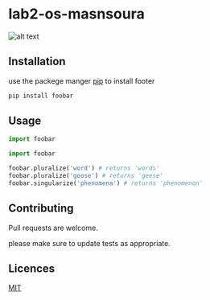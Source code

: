 # lab2-os-masnsoura
	


![alt text](https://www.pexels.com/photo/woman-smiling-during-day-2773682/)

## Installation
use the packege manger [pip](https://pip.pypa.io/en/stable/) to install footer


```bash
pip install foobar
```

## Usage
```python
import foobar

import foobar

foobar.pluralize('word') # returns 'words'
foobar.pluralize('goose') # returns 'geese'
foobar.singularize('phenomena') # returns 'phenomenon'
```

## Contributing
Pull requests are welcome.

please make sure to update tests as appropriate.

## Licences
[MIT](https://github.com/IslamAhmed0)




